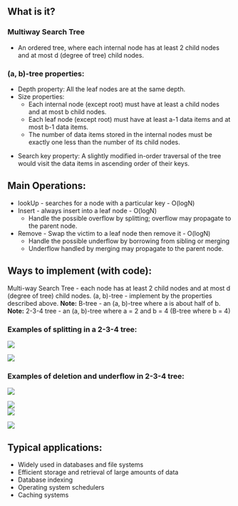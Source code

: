 ## What is it? 
### Multiway Search Tree
- An ordered tree, where each internal node has at least 2 child nodes and at most d (degree of tree) child nodes.
### (a, b)-tree properties:
- Depth property: All the leaf nodes are at the same depth.
- Size properties:
	- Each internal node (except root) must have at least a child nodes and at most b child nodes.
	- Each leaf node (except root) must have at least a-1 data items and at most b-1 data items.
	- The number of data items stored in the internal nodes must be exactly one less than the number of its child nodes.
* Search key property: A slightly modified in-order traversal of the tree would visit the data items in ascending order of their keys.
## Main Operations: 
- lookUp - searches for a node with a particular key - O(logN)
- Insert - always insert into a leaf node - O(logN)
	- Handle the possible overflow by splitting; overflow may propagate to the parent node.
- Remove - Swap the victim to a leaf node then remove it - O(logN)
	- Handle the possible underflow by borrowing from sibling or merging
	- Underflow handled by merging may propagate to the parent node.

## Ways to implement (with code): 
Multi-way Search Tree - each node has at least 2 child nodes and at most d (degree of tree) child nodes.
(a, b)-tree - implement by the properties described above.
**Note:** B-tree - an (a, b)-tree where a is about half of b.
**Note:** 2-3-4 tree - an (a, b)-tree where a = 2 and b = 4 (B-tree where b = 4)
### Examples of splitting in a 2-3-4 tree:
![](https://lh7-rt.googleusercontent.com/docsz/AD_4nXcAVQg5Dfizz0vIcyUYZz7NCzlAabowieMUZoTrTG-15ZCvPmnHFD0vBRSJZeOG_GThuggQD6OOZU-kVNYV4kb5XcNmjAm_WbfHt2s872DmiCGCjVgPKfFvetW0yG5XirMylFjnow?key=XhkMf58gaLDvjQ-n-P1QIg)

![](https://lh7-rt.googleusercontent.com/docsz/AD_4nXf7QPjK5dyKt5xez4IoSVF_4vIK7a6R1UUiomouQZFXXAwfKVpKyCYozJZkCbIxDfO6oe7ROefKbHlCwSBHtrs4e1hmejZocu1ILpvLmgvqy7SuENyhsYmPfFUzz2E8ejjjDJ9--g?key=XhkMf58gaLDvjQ-n-P1QIg)
### Examples of deletion and underflow in 2-3-4 tree:  
![](https://lh7-rt.googleusercontent.com/docsz/AD_4nXfLKnPurwO7JjtZX_ileJmkeSQ-ZWQhEnTf_86OMsvP9P1IJ6jci9tktP6UXnlV0ItLGE4DPx__ouFbgWqScQLaZr2GZbaICf9bQ0EPebQTpgEXebK11ehV9bUBZ3T_BUz_vgRaqw?key=XhkMf58gaLDvjQ-n-P1QIg)

![](https://lh7-rt.googleusercontent.com/docsz/AD_4nXewGhj3i-_1P6UmhEHk7mi_eSV4c8S8HcmY8vrAXtp0XrfrCpCRyesO5JACn9QnXhPXP4QATcTWB7EjHsoL8hm3ebnRsV75fJtmwEuOY9xROJcuzYt95ZTku3kqq-n_VbNzA-WYhQ?key=XhkMf58gaLDvjQ-n-P1QIg)  
![](https://lh7-rt.googleusercontent.com/docsz/AD_4nXeJUxyIClbo0nyO4NlJn9bb3tms6W2zUslJClUVpEKxqT1rZUqjHOekXqwaO-iw8qCuJpuhIb2kGINCVvapYXgBln5QSOMZFI6vmJVZD29rTqXs9uKc6FLWaHzYEN00jCsu-0yJaQ?key=XhkMf58gaLDvjQ-n-P1QIg)

![](https://lh7-rt.googleusercontent.com/docsz/AD_4nXeYs9cF896CzWBCjjEKZkwCA2d5EXnNTXar0POo0aPHjKPiaGLoWCAFnhzXFdm_vzGz18yd1oSND3vRCE8K_l95eCpB_s9LpmfsfWjR0GDG_lew--8PIxoKfyn09rngXNDy7TaOuQ?key=XhkMf58gaLDvjQ-n-P1QIg)

## Typical applications: 
- Widely used in databases and file systems
- Efficient storage and retrieval of large amounts of data
- Database indexing
- Operating system schedulers   
- Caching systems   